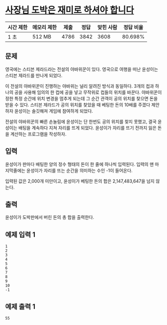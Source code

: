 # [사장님 도박은 재미로 하셔야 합니다](https://www.acmicpc.net/problem/23795)

| 시간 제한 | 메모리 제한 | 제출 | 정답 | 맞힌 사람 | 정답 비율 |
| --- | --- | --- | --- | --- | --- |
| 1 초 | 512 MB | 4786 | 3842 | 3608 | 80.698% |

## 문제

영국에는 스티븐 제라드라는 전설의 야바위꾼이 있다. 영국으로 여행을 떠난 윤성이는 스티븐 제라드를 만나게 되었다.

이 전설의 야바위꾼이 진행하는 야바위는 널리 알려진 방식과 동일하다. 3개의 컵과 하나의 공을 사용해 임의의 한 컵에 공을 넣고 무작위로 컵들의 위치를 바꾼다. 야바위꾼이 정한 특정 순간에 위치 변경을 멈추게 되는데 그 순간 관객이 공의 위치를 찾으면 돈을 받을 수 있다. 스티븐 제라드가 공의 위치를 찾았을 때 베팅한 돈의 10배를 주겠다 제안하자 윤성이는 솔깃해져 게임에 참여하게 되었다.

전설의 야바위꾼의 빠른 손놀림에 윤성이는 단 한번도 공의 위치를 찾지 못했고, 결국 윤성이는 배팅을 계속하다 지쳐 자리를 뜨게 되었다. 윤성이가 자리를 뜨기 전까지 잃은 돈을 계산하는 프로그램을 작성하자.

## 입력

윤성이가 판마다 배팅한 양의 정수 형태의 돈이 한 줄에 하나씩 입력된다. 입력의 맨 마지막줄에는 윤성이가 자리를 뜨는 순간을 의미하는 수인 -1이 들어온다.

입력된 값은 2,000개 미만이고, 윤성이가 베팅한 돈의 합은 2,147,483,647을 넘지 않는다.

## 출력

윤성이가 도박판에서 버린 돈의 총 합을 출력한다.

## 예제 입력 1

```
1
2
3
4
5
6
7
8
9
10
-1

```

## 예제 출력 1

```
55
```
